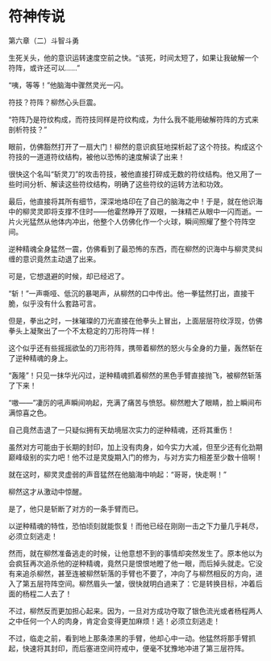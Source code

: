 # 符神传说

第六章（二）斗智斗勇 

生死关头，他的意识运转速度空前之快。“该死，时间太短了，如果让我破解一个符阵，或许还可以……” 

“咦，等等！”他脑海中骤然灵光一闪。 

符技？符阵？柳然心头巨震。 

“符阵乃是符纹构成，而符技同样是符纹构成，为什么我不能用破解符阵的方式来剖析符技？” 

眼前，仿佛豁然打开了一扇大门！柳然的意识疯狂地探析起了这个符技。构成这个符技的一道道符纹结构，被他以恐怖的速度解读了出来！ 

很快这个名叫“斩灵刀”的攻击符技，被他直接打碎成无数的符纹结构。他又用了一些时间分析、解读这些符纹结构，明确了这些符纹的运转方法和功效。 

最后，他直接将其所有细节，深深地烙印在了自己的脑海之中！于是，就在他识海中的柳灵灵即将支撑不住时——他霍然睁开了双眼，一抹精芒从眼中一闪而逝。一片火光猛然从他体内冲出，他整个人仿佛化作一个火球，瞬间照耀了整个符阵空间。 

逆种精魂全身猛然一震，仿佛看到了最恐怖的东西，而在柳然的识海中与柳灵灵纠缠的意识竟然主动退了出来。 

可是，它想退避的时候，却已经迟了。 

“斩！”一声嘶哑、低沉的暴喝声，从柳然的口中传出。他一拳猛然打出，直接干脆，似乎没有什么套路可言。 

但是，拳出之时，一抹璀璨的刀光直接在他拳头上冒出，上面层层符纹浮现，仿佛拳头上凝聚出了一个不太稳定的刀形符阵一样！ 

这个似乎还有些摇摇欲坠的刀形符阵，携带着柳然的怒火与全身的力量，轰然斩在了逆种精魂的身上。 

“轰隆”！只见一抹华光闪过，逆种精魂抓着柳然的黑色手臂直接抛飞，被柳然斩落了下来！ 

“嗷——”凄厉的吼声瞬间响起，充满了痛苦与愤怒。柳然瞪大了眼睛，脸上瞬间布满惊喜之色。 

自己竟然击退了一只疑似拥有天劫境层次实力的逆种精魂，还将其重伤！ 

虽然对方可能由于长期的封印，加上没有肉身，如今实力大减，但至少还有化劲期巅峰级别的实力吧！他不过是灵旋期入门的修为，与对方实力相差至少数十倍啊！ 

就在这时，柳灵灵虚弱的声音猛然在他脑海中响起：“哥哥，快走啊！” 

柳然这才从激动中惊醒。 

是了，他只是斩断了对方的一条手臂而已。 

以逆种精魂的特性，恐怕顷刻就能恢复！而他已经在刚刚一击之下力量几乎耗尽，必须立刻逃走！ 

然而，就在柳然准备逃走的时候，让他意想不到的事情却突然发生了。原本他以为会疯狂再次追杀他的逆种精魂，竟然只是恨恨地瞪了他一眼，而后掉头就走。它没有来追杀柳然，甚至连被柳然斩落的手臂也不要了，冲向了与柳然相反的方向，进入了第五层符阵空间。柳然眉头一皱，很快就明白過来了：它是转换目标，冲着后面的杨程二人去了！ 

不过，柳然反而更加担心起来。因为，一旦对方成功夺取了银色流光或者杨程两人之中任何一个人的肉身，肯定会变得更加麻烦！逃！必须立刻逃走！ 

不过，临走之前，看到地上那条漆黑的手臂，他却心中一动。他猛然将那手臂抓起，快速将其封印，而后塞进空间符戒中，便毫不犹豫地冲进了第三层符阵。